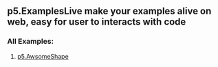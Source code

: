 ##  **p5.ExamplesLive** make your examples alive on web, easy for user to interacts with code
### All Examples:
1. [p5.AwsomeShape](https://hoangtran0410.github.io/p5_Examples_Live/p5.AwsomeShape/)